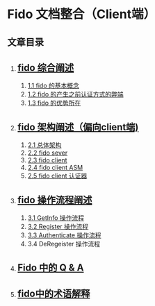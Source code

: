 
# Fido 文档整合（Client端）
						
## 文章目录


  1. ## [fido 综合阐述](fido_doc/fido_overview.md)
       1.  [1.1 fido 的基本概念](fido_doc/fido_overview.md#1.1)
       2.  [1.2 fido 的产生之前认证方式的弊端](fido_doc/fido_overview.md#2.1)
       3.  [1.3 fido 的优势所在](fido_doc/fido_overview.md#3.1)
       
  2. ## [fido 架构阐述（偏向client端)](fido_doc/fido_architecture.md)
      1. [2.1 总体架构](fido_doc/fido_architecture.md#1.1) 
      1. [2.2 fido sever](fido_doc/fido_architecture.md#2.1)
      2. [2.3 fido client](fido_doc/fido_architecture.md#3.1)
      3. [2.4 fido client ASM](fido_doc/fido_architecture.md#4.1)
      4. [2.5 fido client 认证器](fido_doc/fido_architecture.md#5.1)
  3. ## [fido 操作流程阐述](fido_doc/fido_operation_process.md) 
      1. [3.1  GetInfo 操作流程](fido_doc/fido_operation_process.md#1.1)
      2. [3.2  Register 操作流程](fido_doc/fido_operation_process.md#2.1)
      3. [3.3  Authenticate 操作流程](fido_doc/fido_operation_process.md#3.1)
      4. 3.4  DeRegeister 操作流程
   
  4. ## [Fido 中的 Q & A](fido_doc/fido_Q&A.md)
  
  5. ## [fido中的术语解释](fido_doc/terms_explain.md)



